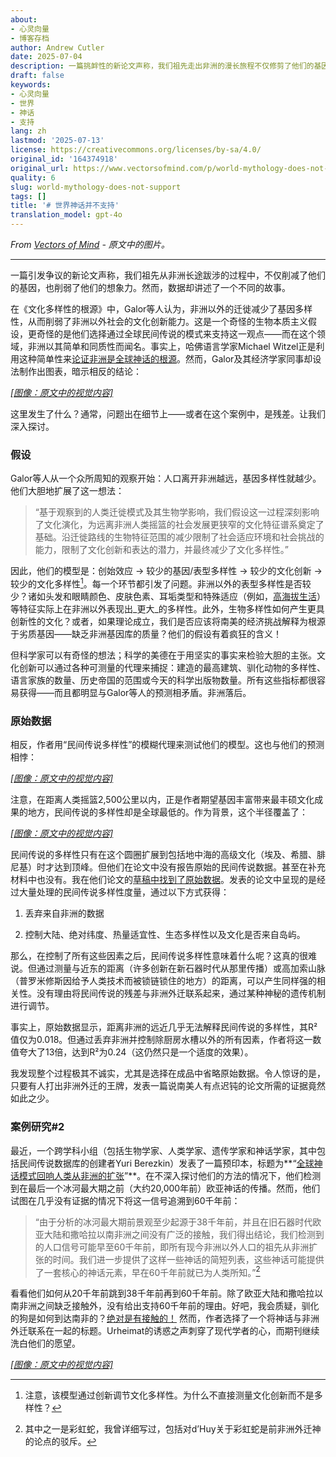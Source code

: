 ```yaml
---
about:
- 心灵向量
- 博客存档
author: Andrew Cutler
date: 2025-07-04
description: 一篇挑衅性的新论文声称，我们祖先走出非洲的漫长旅程不仅修剪了他们的基因，也修剪了他们的想象力。然而，数据却讲述了一个不同的故事。
draft: false
keywords:
- 心灵向量
- 世界
- 神话
- 支持
lang: zh
lastmod: '2025-07-13'
license: https://creativecommons.org/licenses/by-sa/4.0/
original_id: '164374918'
original_url: https://www.vectorsofmind.com/p/world-mythology-does-not-support
quality: 6
slug: world-mythology-does-not-support
tags: []
title: '# 世界神话并不支持'
translation_model: gpt-4o
---
```


*From [Vectors of Mind](https://www.vectorsofmind.com/p/world-mythology-does-not-support) - 原文中的图片。*

---

一篇引发争议的新论文声称，我们祖先从非洲长途跋涉的过程中，不仅削减了他们的基因，也削弱了他们的想象力。然而，数据却讲述了一个不同的故事。

在《文化多样性的根源》中，Galor等人认为，非洲以外的迁徙减少了基因多样性，从而削弱了非洲以外社会的文化创新能力。这是一个奇怪的生物本质主义假设，更奇怪的是他们选择通过全球民间传说的模式来支持这一观点——而在这个领域，非洲以其简单和同质性而闻名。事实上，哈佛语言学家Michael Witzel正是利用这种简单性来[论证非洲是全球神话的根源](https://www.amazon.ca/Origins-Worlds-Mythologies-Michael-Witzel/dp/0199812853)。然而，Galor及其经济学家同事却设法制作出图表，暗示相反的结论：

[*[图像：原文中的视觉内容]*](https://substackcdn.com/image/fetch/$s_!4TCD!,f_auto,q_auto:good,fl_progressive:steep/https%3A%2F%2Fsubstack-post-media.s3.amazonaws.com%2Fpublic%2Fimages%2Fb7a1aaf2-21ba-45ea-8127-2d61960320b9_1946x1272.png)

这里发生了什么？通常，问题出在细节上——或者在这个案例中，是残差。让我们深入探讨。

### **假设**

Galor等人从一个众所周知的观察开始：人口离开非洲越远，基因多样性就越少。他们大胆地扩展了这一想法：

> “基于观察到的人类迁徙模式及其生物学影响，我们假设这一过程深刻影响了文化演化，为远离非洲人类摇篮的社会发展更狭窄的文化特征谱系奠定了基础。沿迁徙路线的生物特征范围的减少限制了社会适应环境和社会挑战的能力，限制了文化创新和表达的潜力，并最终减少了文化多样性。”

因此，他们的模型是：创始效应 → 较少的基因/表型多样性 → 较少的文化创新 → 较少的文化多样性[^1]。每一个环节都引发了问题。非洲以外的表型多样性是否较少？诸如头发和眼睛颜色、皮肤色素、耳垢类型和特殊适应（例如，[高海拔生活](https://en.wikipedia.org/wiki/High-altitude_adaptation_in_humans)）等特征实际上在非洲以外表现出_更大_的多样性。此外，生物多样性如何产生更具创新性的文化？或者，如果理论成立，我们是否应该将南美的经济挑战解释为根源于劣质基因——缺乏非洲基因库的质量？他们的假设有着疯狂的含义！

但科学家可以有奇怪的想法；科学的美德在于用坚实的事实来检验大胆的主张。文化创新可以通过各种可测量的代理来捕捉：建造的最高建筑、驯化动物的多样性、语言家族的数量、历史帝国的范围或今天的科学出版物数量。所有这些指标都很容易获得——而且都明显与Galor等人的预测相矛盾。非洲落后。

### 原始数据

相反，作者用“民间传说多样性”的模糊代理来测试他们的模型。这也与他们的预测相悖：

[*[图像：原文中的视觉内容]*](https://substackcdn.com/image/fetch/$s_!XH1m!,f_auto,q_auto:good,fl_progressive:steep/https%3A%2F%2Fsubstack-post-media.s3.amazonaws.com%2Fpublic%2Fimages%2Fa0060847-b29a-4bba-9985-f811f2396a76_2014x1440.png)

注意，在距离人类摇篮2,500公里以内，正是作者期望基因丰富带来最丰硕文化成果的地方，民间传说的多样性却是全球最低的。作为背景，这个半径覆盖了：

[*[图像：原文中的视觉内容]*](https://substackcdn.com/image/fetch/$s_!jnTs!,f_auto,q_auto:good,fl_progressive:steep/https%3A%2F%2Fsubstack-post-media.s3.amazonaws.com%2Fpublic%2Fimages%2F0c14598b-7c50-4ee9-ba05-73c4736ed6fc_1580x1563.png)

民间传说的多样性只有在这个圆圈扩展到包括地中海的高级文化（埃及、希腊、腓尼基）时才达到顶峰。但他们在论文中没有报告原始的民间传说数据。甚至在补充材料中也没有。我在他们论文的[草稿中找到了原始数据](https://economics.brown.edu/sites/default/files/papers/Bravo%20Working%20Paper%20_%202023-002.pdf)。发表的论文中呈现的是经过大量处理的民间传说多样性度量，通过以下方式获得：

1. 丢弃来自非洲的数据

2. 控制大陆、绝对纬度、热量适宜性、生态多样性以及文化是否来自岛屿。

那么，在控制了所有这些因素之后，民间传说多样性意味着什么呢？这真的很难说。但通过测量与近东的距离（许多创新在新石器时代从那里传播）或高加索山脉（普罗米修斯因给予人类技术而被锁链锁住的地方）的距离，可以产生同样强的相关性。没有理由将民间传说的残差与非洲外迁联系起来，通过某种神秘的遗传机制进行调节。

事实上，原始数据显示，距离非洲的远近几乎无法解释民间传说的多样性，其R²值仅为0.018。但通过丢弃非洲并控制除厨房水槽以外的所有因素，作者将这一数值夸大了13倍，达到R²为0.24（这仍然只是一个适度的效果）。

我发现整个过程极其不诚实，尤其是选择在成品中省略原始数据。令人惊讶的是，只要有人打出非洲外迁的王牌，发表一篇说南美人有点迟钝的论文所需的证据竟然如此之少。

### 案例研究#2

最近，一个跨学科小组（包括生物学家、人类学家、遗传学家和神话学家，其中包括民间传说数据库的创建者Yuri Berezkin）发表了一篇预印本，标题为**“[全球神话模式回响人类从非洲的扩张](https://www.biorxiv.org/content/10.1101/2025.01.24.634692v1)”**。在不深入探讨他们的方法的情况下，他们检测到在最后一个冰河最大期之前（大约20,000年前）欧亚神话的传播。然而，他们试图在几乎没有证据的情况下将这一信号追溯到60千年前：

> “由于分析的冰河最大期前景观至少起源于38千年前，并且在旧石器时代欧亚大陆和撒哈拉以南非洲之间没有广泛的接触，我们得出结论，我们检测到的人口信号可能早至60千年前，即所有现今非洲以外人口的祖先从非洲扩张的时间。我们进一步提供了这样一些神话的简短列表，这些神话可能提供了一套核心的神话元素，早在60千年前就已为人类所知。”[^2]

看看他们如何从20千年前跳到38千年前再到60千年前。除了欧亚大陆和撒哈拉以南非洲之间缺乏接触外，没有给出支持60千年前的理由。好吧，我会质疑，驯化的狗是如何到达南非的？[绝对是有接触的！](https://www.vectorsofmind.com/p/evidence-for-global-cultural-diffusion) 然而，作者选择了一个将神话与非洲外迁联系在一起的标题。Urheimat的诱惑之声刺穿了现代学者的心，而期刊继续洗白他们的愿望。

[*[图像：原文中的视觉内容]*](https://substackcdn.com/image/fetch/$s_!-0ls!,f_auto,q_auto:good,fl_progressive:steep/https%3A%2F%2Fsubstack-post-media.s3.amazonaws.com%2Fpublic%2Fimages%2F889d5898-360f-44fa-a6d5-69a331904dfc_1536x1024.png)

[^1]: 注意，该模型通过创新调节文化多样性。为什么不直接测量文化创新而不是多样性？

[^2]: 其中之一是彩虹蛇，我曾详细写过，包括对d’Huy关于彩虹蛇是前非洲外迁神的论点的驳斥。